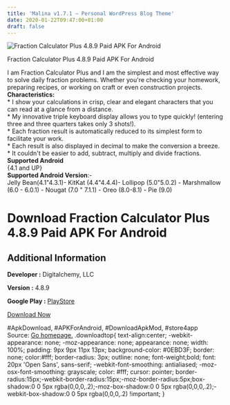 ```yaml
---
title: 'Malina v1.7.1 – Personal WordPress Blog Theme'
date: 2020-01-22T09:47:00+01:00
draft: false
---
```


![Fraction Calculator Plus 4.8.9 Paid APK For Android](https://i1.wp.com/apkhome.net/wp-content/uploads/2020/01/Fraction-Calculator-Plus-4.8.9-Paid.png "Fraction Calculator Plus 4.8.9 Paid APK For Android")

  

Fraction Calculator Plus 4.8.9 Paid APK For Android

I am Fraction Calculator Plus and I am the simplest and most effective way to solve daily fraction problems. Whether you're checking your homework, preparing recipes, or working on craft or even construction projects.  
**Characteristics:**  
\* I show your calculations in crisp, clear and elegant characters that you can read at a glance from a distance.  
\* My innovative triple keyboard display allows you to type quickly! (entering three and three quarters takes only 3 shots!).  
\* Each fraction result is automatically reduced to its simplest form to facilitate your work.  
\* Each result is also displayed in decimal to make the conversion a breeze.  
\* It couldn't be easier to add, subtract, multiply and divide fractions.  
**Supported Android**  
{4.1 and UP}  
**Supported Android Version**:-  
Jelly Bean(4.1"4.3.1)- KitKat (4.4"4.4.4)- Lollipop (5.0"5.0.2) - Marshmallow (6.0 - 6.0.1) - Nougat (7.0 " 7.1.1) - Oreo (8.0-8.1) - Pie (9.0)

Download Fraction Calculator Plus 4.8.9 Paid APK For Android
============================================================

Additional Information
----------------------

**Developer :** Digitalchemy, LLC

**Version :** 4.8.9

**Google Play :** [PlayStore](https://play.google.com/store/apps/details?id=com.digitalchemy.calculator.fraction)

  

[Download Now](https://store4app.co/post/fraction-calculator-plus-4-8-9-paid-apk-for-android_1579683011)

  
#ApkDownload, #APKForAndroid, #DownloadApkMod, #store4app  
Source: [Go homepage.](https://store4app.co/post/fraction-calculator-plus-4-8-9-paid-apk-for-android_1579683011) .downloadtop{ text-align:center; -webkit-appearance: none; -moz-appearance: none; appearance: none; width: 100%; padding: 9px 9px 11px 13px; background-color: #0EBD3F; border: none; color:#fff; border-radius: 3px; outline: none; font-weight;bold; font: 20px 'Open Sans', sans-serif; -webkit-font-smoothing: antialiased; -moz-osx-font-smoothing: grayscale; color: #fff; cursor: pointer; border-radius:15px;-webkit-border-radius:15px;-moz-border-radius:5px;box-shadow:0 0 5px rgba(0,0,0,.2);-moz-box-shadow:0 0 5px rgba(0,0,0,.2);-webkit-box-shadow:0 0 5px rgba(0,0,0,.2) !important; }